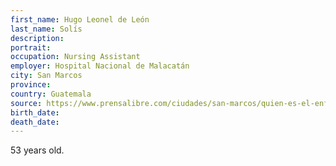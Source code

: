 ```yaml
---
first_name: Hugo Leonel de León
last_name: Solís
description: 
portrait: 
occupation: Nursing Assistant
employer: Hospital Nacional de Malacatán
city: San Marcos
province: 
country: Guatemala
source: https://www.prensalibre.com/ciudades/san-marcos/quien-es-el-enfermero-que-se-convirtio-en-el-primer-servidor-publico-que-muere-por-coronavirus-en-guatemala/
birth_date: 
death_date: 
---
```


53 years old.